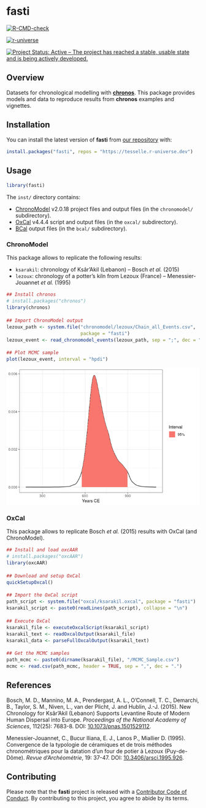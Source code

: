 
<!-- README.md is generated from README.Rmd. Please edit that file -->

# fasti

<!-- badges: start -->

[![R-CMD-check](https://github.com/tesselle/fasti/workflows/R-CMD-check/badge.svg)](https://github.com/tesselle/fasti/actions)

<a href="https://tesselle.r-universe.dev" class="pkgdown-devel"><img
src="https://tesselle.r-universe.dev/badges/fasti"
alt="r-universe" /></a>

[![Project Status: Active – The project has reached a stable, usable
state and is being actively
developed.](https://www.repostatus.org/badges/latest/active.svg)](https://www.repostatus.org/#active)
<!-- badges: end -->

## Overview

Datasets for chronological modelling with
[**chronos**](https://packages.tesselle.org/chronos/). This package
provides models and data to reproduce results from **chronos** examples
and vignettes.

## Installation

You can install the latest version of **fasti** from [our
repository](https://tesselle.r-universe.dev) with:

``` r
install.packages("fasti", repos = "https://tesselle.r-universe.dev")
```

## Usage

``` r
library(fasti)
```

The `inst/` directory contains:

-   [ChronoModel](http://www.chronomodel.fr) v2.0.18 project files and
    output files (in the `chronomodel/` subdirectory).
-   [OxCal](https://c14.arch.ox.ac.uk/oxcal.html) v4.4.4 script and
    output files (in the `oxcal/` subdirectory).
-   [BCal](https://bcal.shef.ac.uk) output files (in the `bcal/`
    subdirectory).

### ChronoModel

This package allows to replicate the following results:

-   `ksarakil`: chronology of Ksâr’Akil (Lebanon) – Bosch *et al.*
    (2015)
-   `lezoux`: chronology of a potter’s kiln from Lezoux (France) –
    Menessier-Jouannet *et al.* (1995)

``` r
## Install chronos
# install.packages("chronos")
library(chronos)

## Import ChronoModel output
lezoux_path <- system.file("chronomodel/lezoux/Chain_all_Events.csv", 
                           package = "fasti")
lezoux_event <- read_chronomodel_events(lezoux_path, sep = ";", dec = ",")

## Plot MCMC sample
plot(lezoux_event, interval = "hpdi")
```

<img src="man/figures/README-chronomodel-1.png" style="display: block; margin: auto;" />

### OxCal

This package allows to replicate Bosch *et al.* (2015) results with
OxCal (and ChronoModel).

``` r
## Install and load oxcAAR
# install.packages("oxcAAR")
library(oxcAAR)

## Download and setup OxCal
quickSetupOxcal()

## Import the OxCal script
path_script <- system.file("oxcal/ksarakil.oxcal", package = "fasti")
ksarakil_script <- paste0(readLines(path_script), collapse = "\n")

## Execute OxCal
ksarakil_file <- executeOxcalScript(ksarakil_script)
ksarakil_text <- readOxcalOutput(ksarakil_file)
ksarakil_data <- parseFullOxcalOutput(ksarakil_text)

## Get the MCMC samples
path_mcmc <- paste0(dirname(ksarakil_file), "/MCMC_Sample.csv")
mcmc <- read.csv(path_mcmc, header = TRUE, sep = ",", dec = ".")
```

## References

Bosch, M. D., Mannino, M. A., Prendergast, A. L., O’Connell, T. C.,
Demarchi, B., Taylor, S. M., Niven, L., van der Plicht, J. and Hublin,
J.-J. (2015). New Chronology for Ksâr’Akil (Lebanon) Supports Levantine
Route of Modern Human Dispersal into Europe. *Proceedings of the
National Academy of Sciences*, 112(25): 7683-8. DOI:
[10.1073/pnas.1501529112](https://doi.org/10.1073/pnas.1501529112).

Menessier-Jouannet, C., Bucur IIiana, E. J., Lanos P., Miallier D.
(1995). Convergence de la typologie de céramiques et de trois méthodes
chronométriques pour la datation d’un four de potier à Lezoux
(Puy-de-Dôme). *Revue d’Archéométrie*, 19: 37-47. DOI:
[10.3406/arsci.1995.926](https://doi.org/10.3406/arsci.1995.926).

## Contributing

Please note that the **fasti** project is released with a [Contributor
Code of Conduct](https://www.tesselle.org/conduct.html). By contributing
to this project, you agree to abide by its terms.
